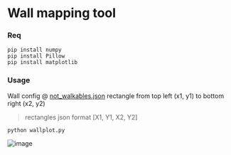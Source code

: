 # Wall mapping tool

### Req
```
pip install numpy
pip install Pillow
pip install matplotlib
```

### Usage
Wall config @ [not_walkables.json](https://github.com/halftime/game-js-2/blob/master/map/not_walkables.json)
rectangle from top left (x1, y1) to bottom right (x2, y2)

> rectangles json format [X1, Y1, X2, Y2]


```
python wallplot.py
```


![image](https://github.com/user-attachments/assets/60047823-12d5-4365-9102-833240c1e6c2)
